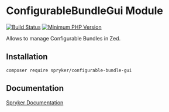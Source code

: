# ConfigurableBundleGui Module
[![Build Status](https://travis-ci.org/spryker/configurable-bundle-gui.svg)](https://travis-ci.org/spryker/configurable-bundle-gui)
[![Minimum PHP Version](https://img.shields.io/badge/php-%3E%3D%207.3-8892BF.svg)](https://php.net/)

Allows to manage Configurable Bundles in Zed.

## Installation

```
composer require spryker/configurable-bundle-gui
```

## Documentation

[Spryker Documentation](https://documentation.spryker.com/module_guide/overview.htm)
